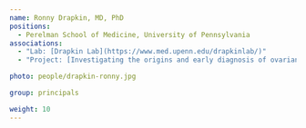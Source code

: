```yaml
---
name: Ronny Drapkin, MD, PhD
positions:
  - Perelman School of Medicine, University of Pennsylvania
associations:
  - "Lab: [Drapkin Lab](https://www.med.upenn.edu/drapkinlab/)"
  - "Project: [Investigating the origins and early diagnosis of ovarian cancer](atlas-datasets/Generating-and-incorporating-ovarian-cancer-data-to-Gray-Foundation-pre-cancer-BRCA-Atlas)"

photo: people/drapkin-ronny.jpg

group: principals

weight: 10
---
```

